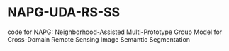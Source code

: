 # NAPG-UDA-RS-SS
 code for NAPG: Neighborhood-Assisted Multi-Prototype Group Model for Cross-Domain Remote Sensing Image Semantic Segmentation
